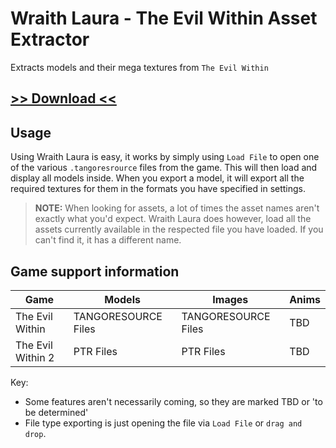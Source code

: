 # Wraith Laura - The Evil Within Asset Extractor
Extracts models and their mega textures from `The Evil Within`

## [>> Download <<](https://mega.nz/file/hIxwzZxA#Ve882CmnVk5vWXWka7wHSD2My5ZktHaKPliaMPGYYlg)

## Usage
Using Wraith Laura is easy, it works by simply using `Load File` to open one of the various `.tangoresrource` files from the game. This will then load and display all models inside. When you export a model, it will export all the required textures for them in the formats you have specified in settings.

> **NOTE:** When looking for assets, a lot of times the asset names aren't exactly what you'd expect. Wraith Laura does however, load all the assets currently available in the respected file you have loaded. If you can't find it, it has a different name.

## Game support information

| Game | Models | Images | Anims
| ----- | ----- | ----- | -----
| The Evil Within | TANGORESOURCE Files | TANGORESOURCE Files | TBD
| The Evil Within 2 | PTR Files | PTR Files | TBD

Key:
- Some features aren't necessarily coming, so they are marked TBD or 'to be determined'
- File type exporting is just opening the file via `Load File` or `drag and drop`.